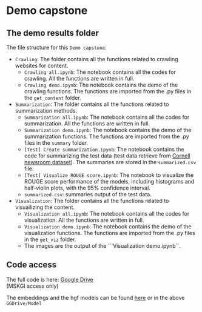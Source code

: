 # Demo capstone

## The demo results folder

The file structure for this ```Demo capstone```:

- ```Crawling```: The folder contains all the functions related to crawling websites for content.
    - ```Crawling all.ipynb```: The notebook contains all the codes for crawling. All the functions are written in full.
    - ```Crawling demo.ipynb```: The notebook contains the demo of the crawling functions. The functions are imported from the .py files in the ```get_content``` folder.
- ```Summarization```: The folder contains all the functions related to summarization methods.
    - ```Summarization all.ipynb```: The notebook contains all the codes for summarization. All the functions are written in full.
    - ```Summarization demo.ipynb```: The notebook contains the demo of the summarization functions. The functions are imported from the .py files in the ```summary``` folder.
    - ```[Test] Create summarization.ipynb```: The notebook contains the code for summarizing the test data (test data retrieve from [Cornell newsroom dataset](https://lil.nlp.cornell.edu/newsroom/index.html)). The summaries are stored in the ```summarized.csv``` file.
    - ```[Test] Visualize ROUGE score.ipynb```: The notebook to visualize the ROUGE score performance of the models, including histograms and half-violin plots, with the 95% confidence interval.
    - ```summarized.csv```: summaries output of the test data.
- ```Visualization```: The folder contains all the functions related to visuailizing the content.
    - ```Visualization all.ipynb```: The notebook contains all the codes for visualization. All the functions are written in full.
    - ```Visualization demo.ipynb```: The notebook contains the demo of the visualization functions. The functions are imported from the .py files in the ```get_viz``` folder. 
    - The images are the output of the ```Visualization demo.ipynb``.


## Code access
The full code is here: [Google Drive](https://drive.google.com/drive/folders/1GvhM2SwtNpjWqHrdry-2EFhJS3N_nFbT?usp=sharing)  
(MSKGI access only)

The embeddings and the hgf models can be found [here](https://drive.google.com/drive/folders/1ifPOnWqUXv2f5NR8nHgdAdUwFQVr-DiO?usp=sharing) or in the above ```GGDrive/Model```
